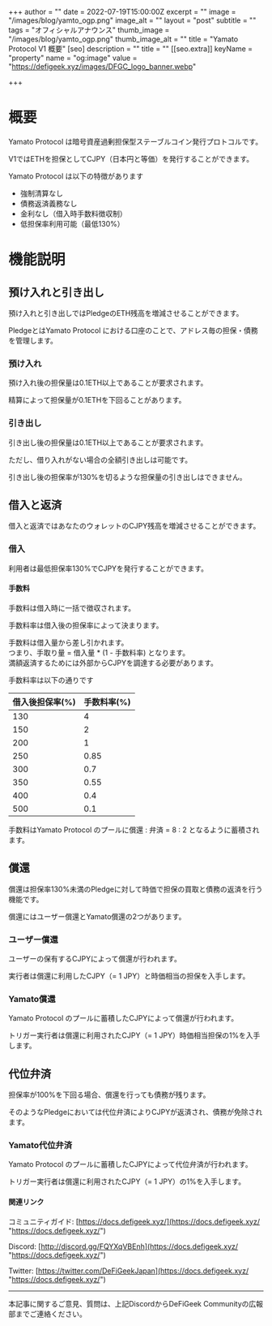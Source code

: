 +++
author = ""
date = 2022-07-19T15:00:00Z
excerpt = ""
image = "/images/blog/yamto_ogp.png"
image_alt = ""
layout = "post"
subtitle = ""
tags = "オフィシャルアナウンス"
thumb_image = "/images/blog/yamto_ogp.png"
thumb_image_alt = ""
title = "Yamato Protocol V1 概要"
[seo]
description = ""
title = ""
[[seo.extra]]
keyName = "property"
name = "og:image"
value = "https://defigeek.xyz/images/DFGC_logo_banner.webp"

+++
# 概要

Yamato Protocol は暗号資産過剰担保型ステーブルコイン発行プロトコルです。

V1ではETHを担保としてCJPY（日本円と等価）を発行することができます。

Yamato Protocol は以下の特徴があります

* 強制清算なし
* 債務返済義務なし
* 金利なし（借入時手数料徴収制）
* 低担保率利用可能（最低130%）

# 機能説明

## 預け入れと引き出し

預け入れと引き出しではPledgeのETH残高を増減させることができます。

PledgeとはYamato Protocol における口座のことで、アドレス毎の担保・債務を管理します。

### 預け入れ

預け入れ後の担保量は0.1ETH以上であることが要求されます。

精算によって担保量が0.1ETHを下回ることがあります。

### 引き出し

引き出し後の担保量は0.1ETH以上であることが要求されます。

ただし、借り入れがない場合の全額引き出しは可能です。

引き出し後の担保率が130%を切るような担保量の引き出しはできません。

## 借入と返済

借入と返済ではあなたのウォレットのCJPY残高を増減させることができます。

### 借入

利用者は最低担保率130%でCJPYを発行することができます。

#### 手数料

手数料は借入時に一括で徴収されます。

手数料率は借入後の担保率によって決まります。

手数料は借入量から差し引かれます。  
つまり、手取り量 = 借入量 * (1 - 手数料率) となります。  
満額返済するためには外部からCJPYを調達する必要があります。

手数料率は以下の通りです

| 借入後担保率(%) | 手数料率(%) |
| --- | --- |
| 130 | 4 |
| 150 | 2 |
| 200 | 1 |
| 250 | 0.85 |
| 300 | 0.7 |
| 350 | 0.55 |
| 400 | 0.4 |
| 500 | 0.1 |

手数料はYamato Protocol のプールに償還 : 弁済 = 8 : 2 となるように蓄積されます。

## 償還

償還は担保率130%未満のPledgeに対して時価で担保の買取と債務の返済を行う機能です。

償還にはユーザー償還とYamato償還の2つがあります。

### ユーザー償還

ユーザーの保有するCJPYによって償還が行われます。

実行者は償還に利用したCJPY（= 1 JPY）と時価相当の担保を入手します。

### Yamato償還

Yamato Protocol のプールに蓄積したCJPYによって償還が行われます。

トリガー実行者は償還に利用されたCJPY（= 1 JPY）時価相当担保の1%を入手します。

## 代位弁済

担保率が100%を下回る場合、償還を行っても債務が残ります。

そのようなPledgeにおいては代位弁済によりCJPYが返済され、債務が免除されます。

### Yamato代位弁済

Yamato Protocol のプールに蓄積したCJPYによって代位弁済が行われます。

トリガー実行者は償還に利用されたCJPY（= 1 JPY）の1%を入手します。

#### 関連リンク

コミュニティガイド: [https://docs.defigeek.xyz/](https://docs.defigeek.xyz/ "https://docs.defigeek.xyz/")

Discord: [http://discord.gg/FQYXqVBEnh](https://docs.defigeek.xyz/ "https://docs.defigeek.xyz/")

Twitter: [https://twitter.com/DeFiGeekJapan](https://docs.defigeek.xyz/ "https://docs.defigeek.xyz/")

***

本記事に関するご意見、質問は、上記DiscordからDeFiGeek Communityの広報部までご連絡ください。